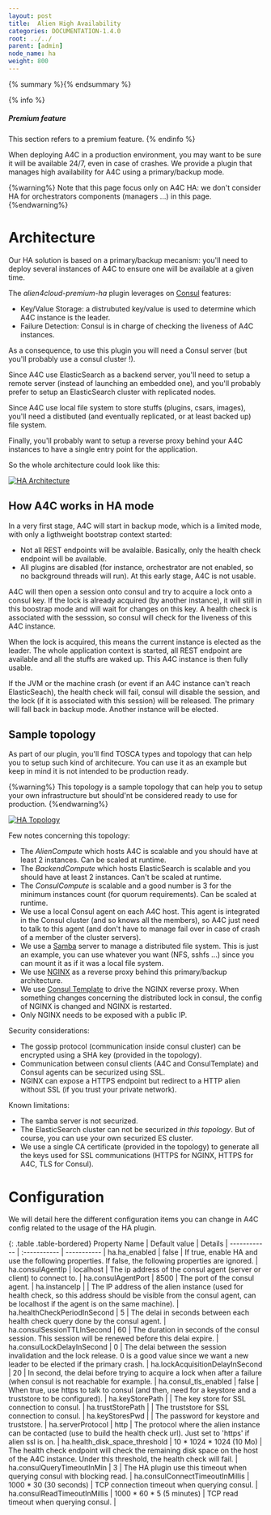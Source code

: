 ```yaml
---
layout: post
title:  Alien High Availability
categories: DOCUMENTATION-1.4.0
root: ../../
parent: [admin]
node_name: ha
weight: 800
---
```


{% summary %}{% endsummary %}

{% info %}
<h5>Premium feature</h5>
This section refers to a premium feature.
{% endinfo %}

When deploying A4C in a production environment, you may want to be sure it will be available 24/7, even in case of crashes. We provide a plugin that manages high availability for A4C using a primary/backup mode. 

{%warning%}
Note that this page focus only on A4C HA: we don't consider HA for orchestrators components (managers ...) in this page.
{%endwarning%}

# Architecture

Our HA solution is based on a primary/backup mecanism: you'll need to deploy several instances of A4C to ensure one will be available at a given time.

The _alien4cloud-premium-ha_ plugin leverages on [Consul](https://www.consul.io) features: 
- Key/Value Storage: a distrubuted key/value is used to determine which A4C instance is the leader. 
- Failure Detection: Consul is in charge of checking the liveness of A4C instances.

As a consequence, to use this plugin you will need a Consul server (but you'll probably use a consul cluster !). 

Since A4C use ElasticSearch as a backend server, you'll need to setup a remote server (instead of launching an embedded one), and you'll probably prefer to setup an ElasticSearch cluster with replicated nodes.

Since A4C use local file system to store stuffs (plugins, csars, images), you'll need a distibuted (and eventually replicated, or at least backed up) file system.

Finally, you'll probably want to setup a reverse proxy behind your A4C instances to have a single entry point for the application.

So the whole architecture could look like this:

[![HA Architecture](../../images/admin_guide/ha-architecture.png)](../../images/admin_guide/ha-architecture.png)

## How A4C works in HA mode

In a very first stage, A4C will start in backup mode, which is a limited mode, with only a ligthweight bootstrap context started:
- Not all REST endpoints will be avalaible. Basically, only the health check endpoint will be available.
- All plugins are disabled (for instance, orchestrator are not enabled, so no background threads will run).
At this early stage, A4C is not usable.

A4C will then open a session onto consul and try to acquire a lock onto a consul key. If the lock is already acquired (by another instance), it will still in this boostrap mode and will wait for changes on this key. A health check is associated with the sesssion, so consul will check for the liveness of this A4C instance.

When the lock is acquired, this means the current instance is elected as the leader. The whole application context is started, all REST endpoint are available and all the stuffs are waked up. This A4C instance is then fully usable. 

If the JVM or the machine crash (or event if an A4C instance can't reach ElasticSeach), the health check will fail, consul will disable the session, and the lock (if it is associated with this session) will be released. The primary will fall back in backup mode. Another instance will be elected.

## Sample topology

As part of our plugin, you'll find TOSCA types and topology that can help you to setup such kind of architecure. You can use it as an example but keep in mind it is not intended to be production ready.

{%warning%}
This topology is a sample topology that can help you to setup your own infrastructure but should'nt be considered  ready to use for production.
{%endwarning%}

[![HA Topology](../../images/admin_guide/ha-topology.png)](../../images/admin_guide/ha-topology.png)

Few notes concerning this topology:

- The _AlienCompute_ which hosts A4C is scalable and you should have at least 2 instances. Can be scaled at runtime.
- The _BackendCompute_ which hosts ElasticSearch is scalable and you should have at least 2 instances. Can't be scaled at runtime.
- The _ConsulCompute_ is scalable and a good number is 3 for the minimum instances count (for quorum requirements). Can be scaled at runtime.
- We use a local Consul agent on each A4C host. This agent is integrated in the Consul cluster (and so knows all the members), so A4C just need to talk to this agent (and don't have to manage fail over in case of crash of a member of the cluster servers).
- We use a [Samba](https://www.samba.org) server to manage a distributed file system. This is just an example, you can use whatever you want (NFS, sshfs ...) since you can mount it as if it was a local file system.
- We use [NGINX](https://www.nginx.com) as a reverse proxy behind this primary/backup architecture.
- We use [Consul Template](https://www.hashicorp.com/blog/introducing-consul-template.html) to drive the NGINX reverse proxy. When something changes concerning the distributed lock in consul, the config of NGINX is changed and NGINX is restarted.
- Only NGINX needs to be exposed with a public IP.

Security considerations:

- The gossip protocol (communication inside consul cluster) can be encrypted using a SHA key (provided in the topology).
- Communication between consul clients (A4C and ConsulTemplate) and Consul agents can be securized using SSL.
- NGINX can expose a HTTPS endpoint but redirect to a HTTP alien without SSL (if you trust your private network).

Known limitations:

- The samba server is not securized.
- The ElasticSearch cluster can not be securized *in this topology*. But of course, you can use your own securized ES cluster.
- We use a single CA certificate (provided in the topology) to generate all the keys used for SSL communications (HTTPS for NGINX, HTTPS for A4C, TLS for Consul).

# Configuration

We will detail here the different configuration items you can change in A4C config related to the usage of the HA plugin.

{: .table .table-bordered}
Property Name | Default value | Details |
 ------------ | :----------- | ----------- |
ha.ha_enabled | false | If true, enable HA and use the following properties. If false, the following properties are ignored. |
ha.consulAgentIp | localhost | The ip address of the consul agent (server or client) to connect to. | 
ha.consulAgentPort | 8500 | The port of the consul agent. |
ha.instanceIp | | The IP address of the alien instance (used for health check, so this address should be visible from the consul agent, can be localhost if the agent is on the same machine). |
ha.healthCheckPeriodInSecond | 5 | The delai in seconds between each health check query done by the consul agent. |
ha.consulSessionTTLInSecond | 60 | The duration in seconds of the consul session. This session will be renewed before this delai expire. |
ha.consulLockDelayInSecond | 0 | The delai between the session invalidation and the lock release. 0 is a good value since we want a new leader to be elected if the primary crash. |
ha.lockAcquisitionDelayInSecond | 20 | In second, the delai before trying to acquire a lock when after a failure (when consul is not reachable for example. |
ha.consul_tls_enabled | false | When true, use https to talk to consul (and then, need for a keystore and a truststore to be configured). |
ha.keyStorePath | | The key store for SSL connection to consul. |
ha.trustStorePath | | The truststore for SSL connection to consul. |
ha.keyStoresPwd | | The password for keystore and truststore. |
ha.serverProtocol | http | The protocol where the alien instance can be contacted (use to build the health check url). Just set to 'https' if alien ssl is on. |
ha.health_disk_space_threshold | 10 * 1024 * 1024 (10 Mo) | The health check endpoint will check the remaining disk space on the host of the A4C instance. Under this threshold, the health check will fail. |
ha.consulQueryTimeoutInMin | 3 | The HA plugin use this timeout when querying consul with blocking read. |
ha.consulConnectTimeoutInMillis | 1000 * 30 (30 seconds) | TCP connection timeout when querying consul. |
ha.consulReadTimeoutInMillis | 1000 * 60 * 5 (5 minutes) | TCP read timeout when querying consul. |

